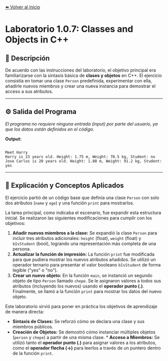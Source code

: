 [⬅️ Volver al inicio](../../../)

# Laboratorio 1.0.7: Classes and Objects in C++

## 📝 Descripción
De acuerdo con las instrucciones del laboratorio, el objetivo principal era familiarizarse con la sintaxis básica de **clases y objetos** en C++. El ejercicio consistía en tomar una clase `Person` predefinida, experimentar con ella, añadirle nuevos miembros y crear una nueva instancia para demostrar el acceso a sus atributos.

---

## ⚙️ Salida del Programa
*El programa no requiere ninguna entrada (input) por parte del usuario, ya que los datos están definidos en el código.*

**Output:**
```

Meet Harry
Harry is 23 years old. Height: 1.75 m, Weight: 70.5 kg, Student: no
Jose Carlos is 20 years old. Height: 1.80 m, Weight: 91.2 kg, Student: yes

```

---

## 🧠 Explicación y Conceptos Aplicados
El ejercicio partió de un código base que definía una clase `Person` con solo dos atributos (`name` y `age`) y una función `print` para mostrarlos.

La tarea principal, como indicaba el escenario, fue expandir esta estructura inicial. Se realizaron las siguientes modificaciones para cumplir con los objetivos:

1.  **Añadir nuevos miembros a la clase:** Se expandió la clase `Person` para incluir tres atributos adicionales: `height` (float), `weight` (float) y `bIsStudent` (bool), logrando una representación más completa de una persona.
2.  **Actualizar la función de impresión:** La función `print` fue modificada para que pudiera mostrar los nuevos atributos añadidos. Se utilizó un operador ternario para presentar el valor booleano `bIsStudent` de forma legible ("yes" o "no").
3.  **Crear un nuevo objeto:** En la función `main`, se instanció un segundo objeto de tipo `Person` llamado `chepe`. Se le asignaron valores a todos sus atributos (incluyendo los nuevos) usando el **operador punto (.)**. Finalmente, se llamó a la función `print` para mostrar los datos del nuevo objeto.

Este laboratorio sirvió para poner en práctica los objetivos de aprendizaje de manera directa:
* **Sintaxis de Clases:** Se reforzó cómo se declara una clase y sus miembros públicos.
* **Creación de Objetos:** Se demostró cómo instanciar múltiples objetos (`person` y `chepe`) a partir de una misma clase. * **Acceso a Miembros:** Se utilizó tanto el **operador punto (.)** para asignar valores a los atributos, como el **operador flecha (->)** para leerlos a través de un puntero dentro de la función `print`.
